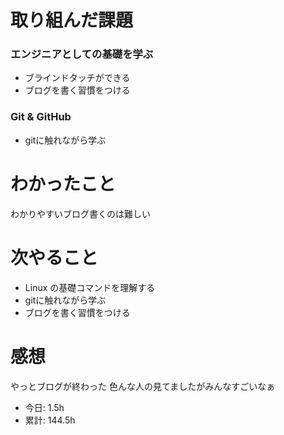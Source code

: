 # 取り組んだ課題
### エンジニアとしての基礎を学ぶ
* ブラインドタッチができる
* ブログを書く習慣をつける
### Git & GitHub
* gitに触れながら学ぶ
# わかったこと
わかりやすいブログ書くのは難しい
# 次やること
* Linux の基礎コマンドを理解する
* gitに触れながら学ぶ
* ブログを書く習慣をつける
# 感想
やっとブログが終わった
色んな人の見てましたがみんなすごいなぁ
* 今日: 1.5h
* 累計: 144.5h
